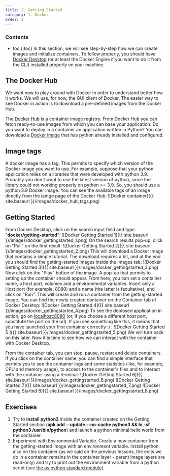 ```yaml
---
title: 2. Getting Started
category: 1. Docker
order: 2
---
```

### Contents
* toc
{:toc}
In this section, we will see step-by-step how we can create images and initialize containers. To follow properly, you should have <a href="../introduction">Docker Desktop</a> (or at least the Docker Engine if you want to do it from the CLI) installed properly on your machine.

## The Docker Hub
We want now to play around with Docker in order to understand better how it works. We will use, for now, the GUI client of Docker. The easier way to see Docker in action is to download a pre-defined images from the Docker Hub.  

The <a href="https://hub.docker.com/">Docker Hub</a> is a container image registry. From Docker Hub you can fetch ready-to-use images from which you can base your application. Do you want to deploy in a container an application written in Python? You can download a <a href="https://hub.docker.com/_/python">Docker image</a> that has python already installed and configured.

## Image tags
A docker image has a tag. This permits to specify which version of the Docker image you want to use. For example, suppose that your python application relies on a libraries that were developed with python 3.9. Probably you don't want to use the latest version of python, since the library could not working properly on python >= 3.9. So, you should use a python 3.9 Docker image. You can see the available tags of an image directly from the iamge page of the Docker Hub:
![Docker container]({{ site.baseurl }}/images/docker_hub_tags.png)


## Getting Started
From Docker Desktop, click on the search input field and type "**docker/getting-started**":
![Docker Getting Started 1]({{ site.baseurl }}/images/docker_gettingstarted_1.png)
On the search results pop-up, click on "Pull" on the first result:
![Docker Getting Started 2]({{ site.baseurl }}/images/docker_gettingstarted_2.png)
This will download a Docker Image that contains a simple tutorial. The download requires a bit, and at the end you should find the getting-started images inside the images tab:
![Docker Getting Started 3]({{ site.baseurl }}/images/docker_gettingstarted_3.png)
Now click on the "Play" button of the image. A pop-up that permits to setting up the container should appear. From here, you can set a container name, a host port, volumes and a environemntal variables. Insert only a Host port (for example, 8080) and a name (the latter is facultative), and click on "Run". This will create and run a container from the getting-started image. You can find the newly created container on the Container tab of Docker Desktop:
![Docker Getting Started 4]({{ site.baseurl }}/images/docker_gettingstarted_4.png)
To see the deployed application in action, go on <a href="localhost:8080">localhost:8080</a> (or, if you choose a different host port, substitute the port on the url). If you see something like this, it means that you have launched your first container correctly :) :
![Docker Getting Started 5  ]({{ site.baseurl }}/images/docker_gettingstarted_5.png)
We will turn back on this later. Now it is time to see how we can interact with the container with Docker Desktop.

From the container tab, you can stop, pause, restart and delete containers. If you click on the container name, you can find a simple interface that permits you to see the container logs and some statistics (like, for example, CPU and memory usage), to access to the container's files and to interact with the container using a terminal:
![Docker Getting Started 6]({{ site.baseurl }}/images/docker_gettingstarted_6.png)
![Docker Getting Started 7]({{ site.baseurl }}/images/docker_gettingstarted_7.png)
![Docker Getting Started 8]({{ site.baseurl }}/images/docker_gettingstarted_8.png)

## Exercises
1. Try to **install python3** inside the container created on the Getting Started section (**apk add --update --no-cache python3 && ln -sf python3 /usr/bin/python**) and launch a python minimal hello world from the container. 
2. Experiment with Environmental Variable. Create a new container from the getting-started image with an environment variable. Install python also on this container (as we said on the previous lessons, the edits we do in a container remains in the container layer - parent image layers are read-only) and try to print out the environment variable from a python script (see <a href="https://docs.python.org/3/library/os.html">the os python standard module</a>).
